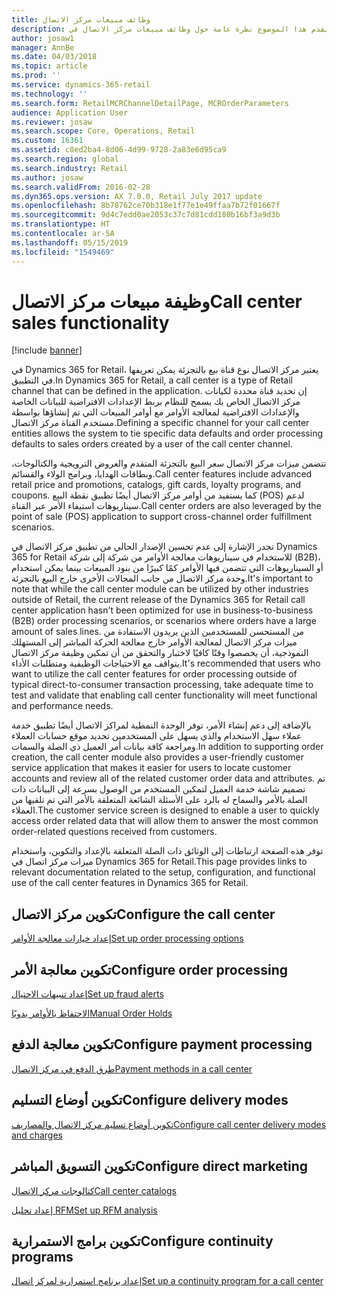 ```yaml
---
title: وظائف مبيعات مركز الاتصال
description: يقدم هذا الموضوع نظرة عامة حول وظائف مبيعات مركز الاتصال في Microsoft Dynamics 365 for Retail.
author: josaw1
manager: AnnBe
ms.date: 04/03/2018
ms.topic: article
ms.prod: ''
ms.service: dynamics-365-retail
ms.technology: ''
ms.search.form: RetailMCRChannelDetailPage, MCROrderParameters
audience: Application User
ms.reviewer: josaw
ms.search.scope: Core, Operations, Retail
ms.custom: 16361
ms.assetid: c8ed2ba4-8d06-4d99-9728-2a83e6d95ca9
ms.search.region: global
ms.search.industry: Retail
ms.author: josaw
ms.search.validFrom: 2016-02-28
ms.dyn365.ops.version: AX 7.0.0, Retail July 2017 update
ms.openlocfilehash: 8b78762ce70b318e1f77e1e49ffaa7b72f01667f
ms.sourcegitcommit: 9d4c7edd0ae2053c37c7d81cdd180b16bf3a9d3b
ms.translationtype: HT
ms.contentlocale: ar-SA
ms.lasthandoff: 05/15/2019
ms.locfileid: "1549469"
---
```

# <a name="call-center-sales-functionality"></a><span data-ttu-id="831d6-103">وظيفة مبيعات مركز الاتصال</span><span class="sxs-lookup"><span data-stu-id="831d6-103">Call center sales functionality</span></span>

[!include [banner](includes/banner.md)]

<span data-ttu-id="831d6-104">في Dynamics 365 for Retail، يعتبر مركز الاتصال نوع قناة بيع بالتجزئة يمكن تعريفها في التطبيق.</span><span class="sxs-lookup"><span data-stu-id="831d6-104">In Dynamics 365 for Retail, a call center is a type of Retail channel that can be defined in the application.</span></span> <span data-ttu-id="831d6-105">إن تحديد قناة محددة لكيانات مركز الاتصال الخاص بك يسمح للنظام بربط الإعدادات الافتراضية للبيانات الخاصة والإعدادات الافتراضية لمعالجة الأوامر مع أوامر المبيعات التي تم إنشاؤها بواسطة مستخدم القناة مركز الاتصال.</span><span class="sxs-lookup"><span data-stu-id="831d6-105">Defining a specific channel for your call center entities allows the system to tie specific data defaults and order processing defaults to sales orders created by a user of the call center channel.</span></span>

<span data-ttu-id="831d6-106">تتضمن ميزات مركز الاتصال سعر البيع بالتجزئة المتقدم والعروض الترويجية والكتالوجات، وبطاقات الهدايا، وبرامج الولاء والقسائم.</span><span class="sxs-lookup"><span data-stu-id="831d6-106">Call center features include advanced retail price and promotions, catalogs, gift cards, loyalty programs, and coupons.</span></span> <span data-ttu-id="831d6-107">كما يستفيد من أوامر مركز الاتصال أيضًا تطبيق نقطة البيع (POS) لدعم سيناريوهات استيفاء الأمر عبر القناة.</span><span class="sxs-lookup"><span data-stu-id="831d6-107">Call center orders are also leveraged by the point of sale (POS) application to support cross-channel order fulfillment scenarios.</span></span>

<span data-ttu-id="831d6-108">تجدر الإشارة إلى عدم تحسين الإصدار الحالي من تطبيق مركز الاتصال في Dynamics 365 for Retail للاستخدام في سيناريوهات معالجة الأوامر من شركة إلى شركة (B2B)، أو السيناريوهات التي تتضمن فيها الأوامر كمًا كبيرًا من بنود المبيعات بينما يمكن استخدام وحدة مركز الاتصال من جانب المجالات الأخرى خارج البيع بالتجزئة.</span><span class="sxs-lookup"><span data-stu-id="831d6-108">It's important to note that while the call center module can be utilized by other industries outside of Retail, the current release of the Dynamics 365 for Retail call center application hasn't been optimized for use in business-to-business (B2B) order processing scenarios, or scenarios where orders have a large amount of sales lines.</span></span> <span data-ttu-id="831d6-109">من المستحسن للمستخدمين الذين يريدون الاستفادة من ميزات مركز الاتصال لمعالجة الأوامر خارج معالجة الحركة المباشر إلى المستهلك النموذجية، أن يخصصوا وقتًا كافيًا لاختبار والتحقق من أن تمكين وظيفة مركز الاتصال يتواقف مع الاحتياجات الوظيفية ومتطلبات الأداء.</span><span class="sxs-lookup"><span data-stu-id="831d6-109">It's recommended that users who want to utilize the call center features for order processing outside of typical direct-to-consumer transaction processing, take adequate time to test and validate that enabling call center functionality will meet functional and performance needs.</span></span>

<span data-ttu-id="831d6-110">بالإضافة إلى دعم إنشاء الأمر، توفر الوحدة النمطية لمراكز الاتصال أيضًا تطبيق خدمة عملاء سهل الاستخدام والذي يسهل على المستخدمين تحديد موقع حسابات العملاء ومراجعة كافة بيانات أمر العميل ذي الصلة والسمات.</span><span class="sxs-lookup"><span data-stu-id="831d6-110">In addition to supporting order creation, the call center module also provides a user-friendly customer service application that makes it easier for users to locate customer accounts and review all of the related customer order data and attributes.</span></span> <span data-ttu-id="831d6-111">تم تصميم شاشة خدمة العميل لتمكين المستخدم من الوصول بسرعة إلى البيانات ذات الصلة بالأمر والسماح له بالرد على الأسئلة الشائعة المتعلقة بالأمر التي تم تلقيها من العملاء.</span><span class="sxs-lookup"><span data-stu-id="831d6-111">The customer service screen is designed to enable a user to quickly access order related data that will allow them to answer the most common order-related questions received from customers.</span></span>

<span data-ttu-id="831d6-112">توفر هذه الصفحة ارتباطات إلى الوثائق ذات الصلة المتعلقة بالإعداد والتكوين، واستخدام ميزات مركز اتصال في Dynamics 365 for Retail.</span><span class="sxs-lookup"><span data-stu-id="831d6-112">This page provides links to relevant documentation related to the setup, configuration, and functional use of the call center features in Dynamics 365 for Retail.</span></span>

## <a name="configure-the-call-center"></a><span data-ttu-id="831d6-113">تكوين مركز الاتصال</span><span class="sxs-lookup"><span data-stu-id="831d6-113">Configure the call center</span></span>

[<span data-ttu-id="831d6-114">إعداد خيارات معالجة الأوامر</span><span class="sxs-lookup"><span data-stu-id="831d6-114">Set up order processing options</span></span>](set-up-order-processing-options.md)

## <a name="configure-order-processing"></a><span data-ttu-id="831d6-115">تكوين معالجة الأمر</span><span class="sxs-lookup"><span data-stu-id="831d6-115">Configure order processing</span></span>

[<span data-ttu-id="831d6-116">إعداد تنبيهات الاحتيال</span><span class="sxs-lookup"><span data-stu-id="831d6-116">Set up fraud alerts</span></span>](set-up-fraud-alerts.md)

[<span data-ttu-id="831d6-117">الاحتفاظ بالأوامر يدويًا</span><span class="sxs-lookup"><span data-stu-id="831d6-117">Manual Order Holds</span></span>](work-with-order-holds.md)

## <a name="configure-payment-processing"></a><span data-ttu-id="831d6-118">تكوين معالجة الدفع</span><span class="sxs-lookup"><span data-stu-id="831d6-118">Configure payment processing</span></span>

[<span data-ttu-id="831d6-119">طرق الدفع في مركز الاتصال</span><span class="sxs-lookup"><span data-stu-id="831d6-119">Payment methods in a call center</span></span>](work-with-payments.md)

## <a name="configure-delivery-modes"></a><span data-ttu-id="831d6-120">تكوين أوضاع التسليم</span><span class="sxs-lookup"><span data-stu-id="831d6-120">Configure delivery modes</span></span>

[<span data-ttu-id="831d6-121">تكوين أوضاع تسليم مركز الاتصال والمصاريف</span><span class="sxs-lookup"><span data-stu-id="831d6-121">Configure call center delivery modes and charges</span></span>](configure-call-center-delivery.md)

## <a name="configure-direct-marketing"></a><span data-ttu-id="831d6-122">تكوين التسويق المباشر</span><span class="sxs-lookup"><span data-stu-id="831d6-122">Configure direct marketing</span></span>

[<span data-ttu-id="831d6-123">كتالوجات مركز الاتصال</span><span class="sxs-lookup"><span data-stu-id="831d6-123">Call center catalogs</span></span>](call-center-catalogs.md)

[<span data-ttu-id="831d6-124">إعداد تحليل RFM</span><span class="sxs-lookup"><span data-stu-id="831d6-124">Set up RFM analysis</span></span>](set-up-rfm-analysis.md)

## <a name="configure-continuity-programs"></a><span data-ttu-id="831d6-125">تكوين برامج الاستمرارية</span><span class="sxs-lookup"><span data-stu-id="831d6-125">Configure continuity programs</span></span>

[<span data-ttu-id="831d6-126">إعداد برنامج استمرارية لمركز اتصال</span><span class="sxs-lookup"><span data-stu-id="831d6-126">Set up a continuity program for a call center</span></span>](set-up-continuity-program.md)
